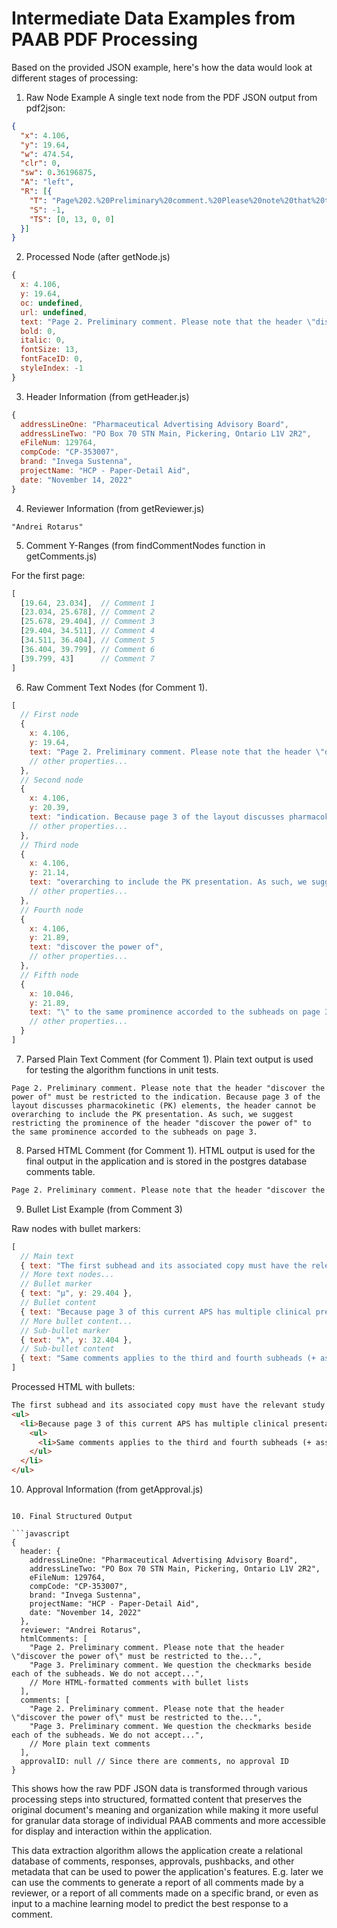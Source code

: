 # Intermediate Data Examples from PAAB PDF Processing #

Based on the provided JSON example, here's how the data would look at different stages of processing:
1. Raw Node Example
A single text node from the PDF JSON output from pdf2json:

```json
{
  "x": 4.106,
  "y": 19.64,
  "w": 474.54,
  "clr": 0,
  "sw": 0.36196875,
  "A": "left",
  "R": [{
    "T": "Page%202.%20Preliminary%20comment.%20Please%20note%20that%20the%20header%20%22discover%20the%20power%20of%22%20must%20be%20restricted%20to%20the",
    "S": -1,
    "TS": [0, 13, 0, 0]
  }]
}
```

2. Processed Node (after getNode.js)

```javascript
{
  x: 4.106,
  y: 19.64,
  oc: undefined,
  url: undefined,
  text: "Page 2. Preliminary comment. Please note that the header \"discover the power of\" must be restricted to the",
  bold: 0,
  italic: 0,
  fontSize: 13,
  fontFaceID: 0,
  styleIndex: -1
}
```

3. Header Information (from getHeader.js)

```javascript
{
  addressLineOne: "Pharmaceutical Advertising Advisory Board",
  addressLineTwo: "PO Box 70 STN Main, Pickering, Ontario L1V 2R2",
  eFileNum: 129764,
  compCode: "CP-353007",
  brand: "Invega Sustenna",
  projectName: "HCP - Paper-Detail Aid",
  date: "November 14, 2022"
}
```

4. Reviewer Information (from getReviewer.js)

```
"Andrei Rotarus"
```

5. Comment Y-Ranges (from findCommentNodes function in getComments.js)

For the first page:

```javascript
[
  [19.64, 23.034],  // Comment 1
  [23.034, 25.678], // Comment 2
  [25.678, 29.404], // Comment 3
  [29.404, 34.511], // Comment 4
  [34.511, 36.404], // Comment 5
  [36.404, 39.799], // Comment 6
  [39.799, 43]      // Comment 7
]
```

6. Raw Comment Text Nodes (for Comment 1). 

```javascript
[
  // First node
  {
    x: 4.106,
    y: 19.64,
    text: "Page 2. Preliminary comment. Please note that the header \"discover the power of\" must be restricted to the",
    // other properties...
  },
  // Second node
  {
    x: 4.106,
    y: 20.39,
    text: "indication. Because page 3 of the layout discusses pharmacokinetic (PK) elements, the header cannot be",
    // other properties...
  },
  // Third node
  {
    x: 4.106,
    y: 21.14,
    text: "overarching to include the PK presentation. As such, we suggest restricting the prominence of the header ",
    // other properties...
  },
  // Fourth node
  {
    x: 4.106,
    y: 21.89,
    text: "discover the power of",
    // other properties...
  },
  // Fifth node
  {
    x: 10.046,
    y: 21.89,
    text: "\" to the same prominence accorded to the subheads on page 3.",
    // other properties...
  }
]
```

7. Parsed Plain Text Comment (for Comment 1). Plain text output is used for testing the algorithm functions in unit tests.

```
Page 2. Preliminary comment. Please note that the header "discover the power of" must be restricted to the indication. Because page 3 of the layout discusses pharmacokinetic (PK) elements, the header cannot be overarching to include the PK presentation. As such, we suggest restricting the prominence of the header "discover the power of" to the same prominence accorded to the subheads on page 3.
```

8. Parsed HTML Comment (for Comment 1). HTML output is used for the final output in the application and is stored in the postgres database comments table.

```html
Page 2. Preliminary comment. Please note that the header "discover the power of" must be restricted to the indication. Because page 3 of the layout discusses pharmacokinetic (PK) elements, the header cannot be overarching to include the PK presentation. As such, we suggest restricting the prominence of the header "discover the power of" to the same prominence accorded to the subheads on page 3.
```

9. Bullet List Example (from Comment 3)

Raw nodes with bullet markers:

```javascript
[
  // Main text
  { text: "The first subhead and its associated copy must have the relevant study details...", y: 25.678 },
  // More text nodes...
  // Bullet marker
  { text: "µ", y: 29.404 },
  // Bullet content
  { text: "Because page 3 of this current APS has multiple clinical presentations...", y: 29.428 },
  // More bullet content...
  // Sub-bullet marker
  { text: "λ", y: 32.404 },
  // Sub-bullet content
  { text: "Same comments applies to the third and fourth subheads (+ associated copies).", y: 32.428 }
]
```

Processed HTML with bullets:

```html
The first subhead and its associated copy must have the relevant study details (presented as footnotes in this iteration) repositioned somewhere in closer proximity. For reference, please see eFile # 115769, page 5 of the layout, which displays the demonstrated rapid onset of action, with the relevant study details being presented as footnotes on the same page (rather than at the end of the APS). (s4.1)<br/><br/>
<ul>
  <li>Because page 3 of this current APS has multiple clinical presentations (from multiple studies), each presentation must have its study design in closer proximity. You may choose to present them in the same font size as a footnote.
    <ul>
      <li>Same comments applies to the third and fourth subheads (+ associated copies).</li>
    </ul>
  </li>
</ul>
```

10. Approval Information (from getApproval.js)

```

10. Final Structured Output

```javascript
{
  header: {
    addressLineOne: "Pharmaceutical Advertising Advisory Board",
    addressLineTwo: "PO Box 70 STN Main, Pickering, Ontario L1V 2R2",
    eFileNum: 129764,
    compCode: "CP-353007",
    brand: "Invega Sustenna",
    projectName: "HCP - Paper-Detail Aid",
    date: "November 14, 2022"
  },
  reviewer: "Andrei Rotarus",
  htmlComments: [
    "Page 2. Preliminary comment. Please note that the header \"discover the power of\" must be restricted to the...",
    "Page 3. Preliminary comment. We question the checkmarks beside each of the subheads. We do not accept...",
    // More HTML-formatted comments with bullet lists
  ],
  comments: [
    "Page 2. Preliminary comment. Please note that the header \"discover the power of\" must be restricted to the...",
    "Page 3. Preliminary comment. We question the checkmarks beside each of the subheads. We do not accept...",
    // More plain text comments
  ],
  approvalID: null // Since there are comments, no approval ID
}
```

This shows how the raw PDF JSON data is transformed through various processing steps into structured, formatted content that preserves the original document's meaning and organization while making it more useful for granular data storage of individual PAAB comments and more accessible for display and interaction within the application. 

This data extraction algorithm allows the application create a relational database of comments, responses, approvals, pushbacks, and other metadata that can be used to power the application's features. E.g. later we can use the comments to generate a report of all comments made by a reviewer, or a report of all comments made on a specific brand, or even as input to a machine learning model to predict the best response to a comment.